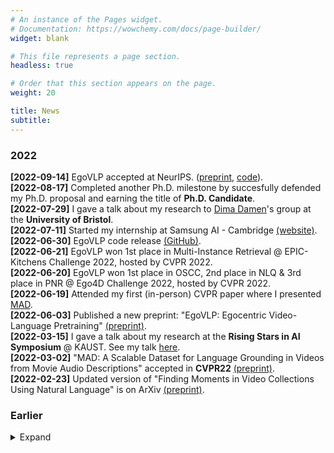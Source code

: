 ```yaml
---
# An instance of the Pages widget.
# Documentation: https://wowchemy.com/docs/page-builder/
widget: blank

# This file represents a page section.
headless: true

# Order that this section appears on the page.
weight: 20

title: News
subtitle:
---
```


### 2022
**[2022-09-14]** EgoVLP accepted at NeurIPS. ([preprint](https://arxiv.org/pdf/2206.01670.pdf), [code](https://github.com/showlab/EgoVLP)). </br>
**[2022-08-17]** Completed another Ph.D. milestone by succesfully defended my Ph.D. proposal and earning the title of **Ph.D. Candidate**. </br>
**[2022-07-29]** I gave a talk about my research to [Dima Damen](https://scholar.google.com/citations?user=OxL9Wn8AAAAJ&hl=it&oi=ao)'s group at the **University of Bristol**. </br>
**[2022-07-11]** Started my internship at Samsung AI - Cambridge [(website)](https://research.samsung.com/aicenter_cambridge). </br>
**[2022-06-30]** EgoVLP code release [(GitHub)](https://github.com/showlab/EgoVLP). </br>
**[2022-06-21]** EgoVLP won 1st place in Multi-Instance Retrieval @ EPIC-Kitchens Challenge 2022, hosted by CVPR 2022.  </br>
**[2022-06-20]** EgoVLP won 1st place in OSCC, 2nd place in NLQ & 3rd place in PNR @ Ego4D Challenge 2022, hosted by CVPR 2022. </br>
**[2022-06-19]** Attended my first (in-person) CVPR paper where I presented [MAD](publication/mad-a-scalable-dataset-for-language-grounding-in-videos-from-movie-audio-descriptions/). </br>
**[2022-06-03]** Published a new preprint: "EgoVLP: Egocentric Video-Language Pretraining" [(preprint)](https://arxiv.org/pdf/2206.01670.pdf). </br>
**[2022-03-15]** I gave a talk about my research at the **Rising Stars in AI Symposium** @ KAUST. See my talk [here](https://webcast.kaust.edu.sa/Mediasite/Showcase/default/Presentation/88b31db635ba445bb5fcbf43f7d5136f1d). </br>
**[2022-03-02]** "MAD: A Scalable Dataset for Language Grounding in Videos from Movie Audio Descriptions" accepted in **CVPR22** [(preprint)](https://github.com/Soldelli/MAD). </br>
**[2022-02-23]** Updated version of "Finding Moments in Video Collections Using Natural Language" is on ArXiv [(preprint)](https://arxiv.org/abs/1907.12763). </br>

### Earlier
<details>
<summary margin=0.5>Expand</summary>

### 2021
<details>
    <summary margin=0.5>Expand</summary>
    <strong>[2021-12-01]</strong> <a href="publication/mad-a-scalable-dataset-for-language-grounding-in-videos-from-movie-audio-descriptions/" target="_blank">MAD</a> is on ArXiv.</br>
    <strong>[2021-10-17]</strong> Awarded the <b>Best Paper Award</b> for <a href="publication/vlg-net-video-language-graph-matching-network-for-video-grounding/" target="_blank">VLG-Net</a> work in ICCV 2021 at the <a href="https://cveu.github.io/" target="_blank">CVEU</a> workshopt. </br>
    <strong>[2021-08-17]</strong> <a href="publication/vlg-net-video-language-graph-matching-network-for-video-grounding/" target="_blank">VLG-Net</a> acccepted to the ICCV 2021 Workshop on <a href="https://cveu.github.io/" target="_blank">AI for Creative Video Editing and Understanding</a></br>
    <strong>[2021-05-20]</strong> I received the Outstanding <a href="https://cvpr2021.thecvf.com/node/184" target="_blank">Reviewer Award</a> from CVPR.</br>
    <strong>[2021-01-04]</strong> Collaboration <a href="https://mattiasoldan.com/project/deepflamelet/" target="_blank">paper</a> accepted in the proceeding of the *American Institute of Aeronautics and Astronautics <a href="https://www.aiaa.org" target="_blank">AIAA2021.</a></br>
</details>

### 2020
<details>
    <summary margin=0.5>Expand</summary>
    <strong>[2020-11-19]</strong> <a href="publications/vlg-net-video-language-graph-matching-network-for-video-grounding/" target="_blank">VLG-Net</a> is on ArXiv.</br>
    <strong>[2020-10-22]</strong> My team won the first place at the Entertainment track of the <a href="https://neomchallenge.com/en.html" target="_blank">Neom AI Challenge</a> in Riyad. <a href="https://mattiasoldan.com/project/neom/" target="_blank">[Project page]</a></br>
    <strong>[2020-05-20]</strong> Succesfully completed my PhD qualifying exams.</br>
</details>

### 2019
<details>
    <summary>Expand</summary>
    <strong>[2019-08-04]</strong> <a href="project/gait-anomaly-detection/" target="_blank">Seq2Seq RNN</a> is on Arxiv. </br>
    <strong>[2019-08-04]</strong> Started Ph.D. at <a href="https://www.kaust.edu.sa/en" target="_blank">KAUST</a>. </br>
    <strong>[2019-07-30]</strong> <a href="publications/temporal-localization-of-moments-in-video-collections-with-natural-language/" target="_blank">STAL</a> is on ArXiv. </br>
    <strong>[2019-07-21]</strong> Attendend <a href="https://irdta.eu/deeplearn2019/" target="_blank">DeepLearn</a>, International Summer School on Deep Learning in Warsaw (Poland). </a> </br>
    <strong>[2019-04-04]</strong> Concluded my Research Internship. </a> </br>
</details>

### 2018
<details>
  <summary>Expand</summary>
  <strong>[2018-08-26]</strong> Started my research internship at <a href="https://www.kaust.edu.sa/en" target="_blank">KAUST</a>. </br>
  <strong>[2018-07-31]</strong> Concluded my job at Telebit. </br>
  <strong>[2018-02-04]</strong> Started job at <a href="https://www.telebit.it/" target="_blank">Telebit</a> as Telecommunication Engineer. </br>
  <strong>[2018-01-31]</strong> Accepted as Research Intern with the VSRP program at <a href="https://www.kaust.edu.sa/en" target="_blank">KAUST</a> in the <a href="https://cemse.kaust.edu.sa/ivul" target="_blank">IVUL</a> group. </br>
</details>

### 2017
<details>
  <summary>Expand</summary>
  <strong>[2017-12-02]</strong> I received my Master degree in Telecommunication Engineering from the <a href="https://www.unipd.it/en/" target="_blank">University of Padova</a> (Italy). </br>
  <strong>[2017-04-16]</strong> Partecipated in a <a href="https://roboy.org/" target="_blank">Robotic Hackathon</a> at <a href="https://www.tum.de/" target="_blank">Technical University of Munich</a> (Germany). </br>
</details>

### 2015
<details>
  <summary>Expand</summary>
  <strong>[2015-02-23]</strong> I received my Bachelor degree in Information Engineering from the <a href="https://www.unipd.it/en/" target="_blank">University of Padova</a> (Italy). </br>
</details>

</details>